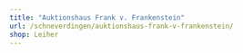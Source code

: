 ```yaml
---
title: "Auktionshaus Frank v. Frankenstein"
url: /schneverdingen/auktionshaus-frank-v-frankenstein/
shop: Leiher
---
```

